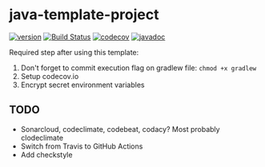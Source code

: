 # java-template-project

[![version](https://api.bintray.com/packages/jshaptic/maven/java-project-template/images/download.svg)](https://bintray.com/jshaptic/maven/java-project-template/_latestVersion)
[![Build Status](https://travis-ci.com/jshaptic/java-project-template.svg?branch=master)](https://travis-ci.com/jshaptic/java-project-template)
[![codecov](https://codecov.io/gh/jshaptic/java-project-template/branch/master/graph/badge.svg)](https://codecov.io/gh/jshaptic/java-project-template)
[![javadoc](https://javadoc.io/badge2/com.github.jshaptic/java-project-template/javadoc.svg)](https://javadoc.io/doc/com.github.jshaptic/java-project-template)

Required step after using this template:

1) Don't forget to commit execution flag on gradlew file: `chmod +x gradlew`
2) Setup codecov.io
3) Encrypt secret environment variables

## TODO
- Sonarcloud, codeclimate, codebeat, codacy? Most probably clodeclimate
- Switch from Travis to GitHub Actions
- Add checkstyle 